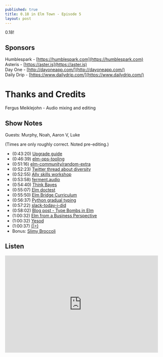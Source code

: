 ```yaml
---
published: true
title: 0.18 in Elm Town - Episode 5
layout: post
---
```

0.18!

## Sponsors

Humblespark - [https://humblespark.com](https://humblespark.com)  
Asteris - [https://aster.is](https://aster.is)  
Day One - [http://dayoneapp.com/](http://dayoneapp.com/)  
Daily Drip - [https://www.dailydrip.com/](https://www.dailydrip.com/)  

# Thanks and Credits

Fergus Meiklejohn - Audio mixing and editing

## Show Notes

Guests: Murphy, Noah, Aaron V, Luke

(Times are only roughly correct. Noted pre-editing.)

- (0:43:20) [Upgrade guide]()
- (0:46:39) [elm-ops-tooling](https://github.com/NoRedInk/elm-ops-tooling)
- (0:51:16) [elm-community/random-extra](http://package.elm-lang.org/packages/elm-community/random-extra/latest)
- (0:52:23) [Twitter thread about diversity](https://twitter.com/theferocity/status/796372295908519937)
- (0:52:55) [Ally skills workshop](http://geekfeminism.wikia.com/wiki/Allies_training)
- (0:53:58) [ferment.audio](https://github.com/mmckegg/ferment)
- (0:54:40) [Think Bayes](http://www.greenteapress.com/thinkbayes/html/index.html)
- (0:55:07) [Elm doctest](https://github.com/tshm/elm-doctest)
- (0:55:50) [Elm Bridge Curriculum](https://github.com/elmbridge/curriculum)
- (0:56:37) [Python gradual typing](https://docs.python.org/3.6/whatsnew/3.6.html)
- (0:57:22) [slack-today-i-did](https://github.com/NoRedInk/slack-today-i-did)
- (0:58:02) [Blog post - Type Bombs in Elm](http://blog.jenkster.com/2016/11/type-bombs-in-elm.html)
- (1:00:32) [Elm from a Business Perspective](http://www.gizra.com/content/elm-business-perspective/)
- (1:00:32) [Yesod](http://www.yesodweb.com/book)
- (1:00:37) [(|>)](http://package.elm-lang.org/packages/elm-lang/core/latest/Basics#|>)
- Bonus: [Slimy Broccoli](https://twitter.com/avh4/status/796938203152281600)


## Listen
<iframe src="https://cast.rocks/player/6039/0.18-in-Elm-Town---Episode-5.mp3?episodeTitle=0.18%20in%20Elm%20Town%20-%20Episode%205&podcastTitle=Elm%20Town&episodeDate=November%2014th%2C%202016&imageURL=https%3A%2F%2Fcast.rocks%2Fhosting%2F6039%2Ffeeds%2F8YSE5.jpg&itunesLink=https%3A%2F%2Fitunes.apple.com%2Fus%2Fpodcast%2Felm-town%2Fid1158047037%3Fmt%3D2" style="border: none; min-height: 265px; max-height: 320px; max-width: 558px; min-width: 270px; width: 100%; height: 100%;" scrollbars="no"></iframe>
